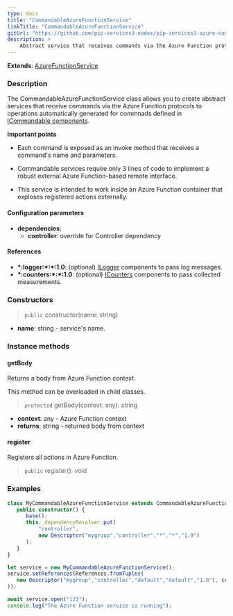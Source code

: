 ```yaml
---
type: docs
title: "CommandableAzureFunctionService"
linkTitle: "CommandableAzureFunctionService"
gitUrl: "https://github.com/pip-services3-nodex/pip-services3-azure-nodex"
description: >
    Abstract service that receives commands via the Azure Function protocol to operations automatically generated for commands defined in [ICommandable components](../../../commons/commands/icommandable).
---
```


**Extends**: [AzureFunctionService](../azure_function_service)

### Description
The CommandableAzureFunctionService class allows you to create abstract services that receive commands via the Azure Function protocols to operations automatically generated for commnads defined in [ICommandable components](../../../commons/commands/icommandable).

**Important points** 

- Each command is exposed as an invoke method that receives a command's name and parameters.

- Commandable services require only 3 lines of code to implement a robust external Azure Function-based remote interface.

- This service is intended to work inside an Azure Function container that exploses registered actions externally.

#### Configuration parameters
 
- **dependencies**:
    - **controller**: override for Controller dependency


#### References
- **\*:logger:\*:\*:1.0**: (optional) [ILogger](../../../components/log/ilogger) components to pass log messages.
- **\*:counters:\*:\*:1.0**: (optional) [ICounters](../../../components/count/icounters) components to pass collected measurements.

### Constructors

> `public` constructor(name: string) 

- **name**: string - service's name.


### Instance methods

#### getBody
Returns a body from Azure Function context.

This method can be overloaded in child classes.

> `protected` getBody(context: any): string

- **context**: any - Azure Function context
- **returns**: string - returned body from context

#### register
Registers all actions in Azure Function.
> `public` register(): void


### Examples

```typescript
class MyCommandableAzureFunctionService extends CommandableAzureFunctionService {
   public constructor() {
      base();
      this._dependencyResolver.put(
          "controller",
          new Descriptor("mygroup","controller","*","*","1.0")
      );
   }
}

let service = new MyCommandableAzureFunctionService();
service.setReferences(References.fromTuples(
   new Descriptor("mygroup","controller","default","default","1.0"), controller
));

await service.open("123");
console.log("The Azure Function service is running");
```
